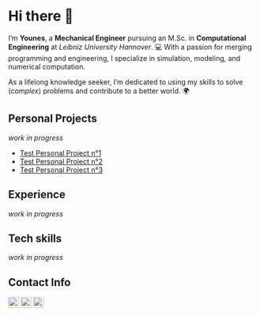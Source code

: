 # Hi there 👋
I’m **Younes**, a **Mechanical Engineer** pursuing an M.Sc. in **Computational Engineering** at *Leibniz University Hannover*. 💻 With a passion for merging programming and engineering, I specialize in simulation, modeling, and numerical computation.

As a lifelong knowledge seeker, I’m dedicated to using my skills to solve (*complex*) problems and contribute to a better world. 🌍

## Personal Projects
*work in progress*

- [Test Personal Project n°1](https://github.com/Younes-Toumi/Youtube-Channel/tree/main/Simulation%20with%20Python)
- [Test Personal Project n°2](https://github.com/Younes-Toumi/Personal-Projects)
- [Test Personal Project n°3](https://github.com/Younes-Toumi/Youtube-Channel/tree/main/Notebook%20Courses/Differential%20Equations)

## Experience
*work in progress*

## Tech skills
*work in progress*

## Contact Info

[<img align="left" alt="JoshMadakor | YouTube" width="22px" src="https://cdn.jsdelivr.net/npm/simple-icons@v3/icons/youtube.svg" />][youtube]
[<img align="left" alt="JoshMadakor | LinkedIn" width="22px" src="https://cdn.jsdelivr.net/npm/simple-icons@v3/icons/linkedin.svg" />][linkedin]
[<img align="left" alt="JoshMadakor | Udemy" width="22px" src="https://cdn.jsdelivr.net/npm/simple-icons@3.13.0/icons/udemy.svg" />][udemy]

[youtube]: https://www.youtube.com/@YounesLab
[udemy]: https://www.udemy.com/user/younes-abdeldjalil-toumi/
[linkedin]: https://www.linkedin.com/in/younes-abdeldjalil-toumi-334b29207/
